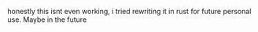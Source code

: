 honestly this isnt even working, i tried rewriting it in rust for future personal use. Maybe in the future 
